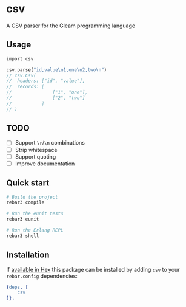 # csv

A CSV parser for the Gleam programming language

## Usage

```rust
import csv

csv.parse("id,value\n1,one\n2,two\n")
// csv.Csv(
//  headers: ["id", "value"],
//  records: [
//               ["1", "one"],
//               ["2", "two"]
//           ]
// )
```

## TODO

- [ ] Support `\r`/`\n` combinations
- [ ] Strip whitespace
- [ ] Support quoting
- [ ] Improve documentation

## Quick start

```sh
# Build the project
rebar3 compile

# Run the eunit tests
rebar3 eunit

# Run the Erlang REPL
rebar3 shell
```

## Installation

If [available in Hex](https://www.rebar3.org/docs/dependencies#section-declaring-dependencies)
this package can be installed by adding `csv` to your `rebar.config` dependencies:

```erlang
{deps, [
    csv
]}.
```
